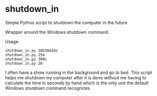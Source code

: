 # shutdown_in
Simple Python script to shutdown the computer in the future

Wrapper around the Windows shutdown command.

Usage:
```
shutdown_in.py 10h30m20s  
shutdown_in.py 25m  
shutdown_in.py 300s  
shutdown_in.py 20
```
I often have a show running in the background and go to bed. This script helps me shutdown my computer after it is done without me having to calculate the time in seconds by hand which is the only unit the default Windows shutdown command recognizes.
